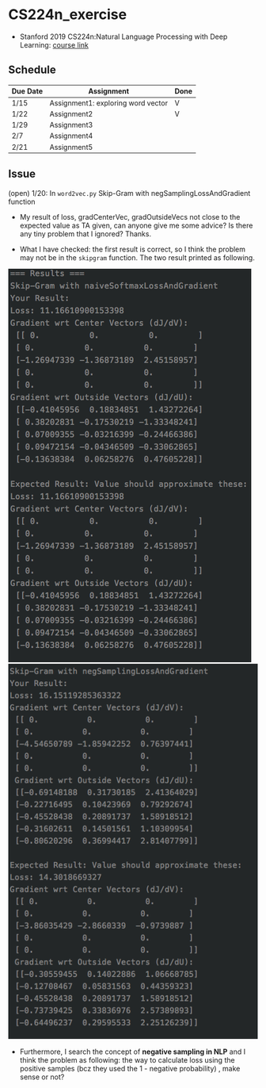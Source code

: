 # CS224n_exercise
- Stanford 2019 CS224n:Natural Language Processing with Deep Learning: [course link](http://web.stanford.edu/class/cs224n/index.html)

## Schedule
| Due Date | Assignment                         | Done |
| :------- | ---------------------------------- | ---- |
| 1/15     | Assignment1: exploring word vector | V    |
| 1/22     | Assignment2                        | V    |
| 1/29     | Assignment3                        |      |
| 2/7      | Assignment4                        |      |
| 2/21     | Assignment5                        |      |



## Issue 

(open) 1/20: In `word2vec.py`  Skip-Gram with negSamplingLossAndGradient function 

* My result of loss, gradCenterVec, gradOutsideVecs not close to the expected value as TA given, can anyone give me some advice? Is there any tiny problem that I ignored? Thanks. 

* What I have checked: the first result is correct, so I think the problem may not be in the `skipgram` function. The two result printed as following.

![Issue](./assignment2/images/02_result_naiveGrad.png)
![Issue](./assignment2/images/02_result_negSamplingGrad.png)

* Furthermore, I search the concept of **negative sampling in NLP** and I think the problem as following: the way to calculate loss using the positive samples (bcz they used the 1 - negative probability) , make sense or not? 
